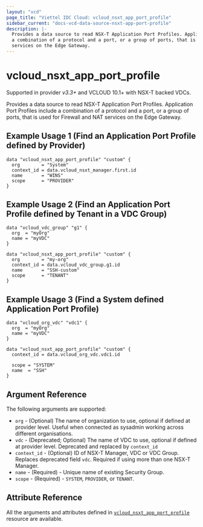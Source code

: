 ```yaml
---
layout: "vcd"
page_title: "Viettel IDC Cloud: vcloud_nsxt_app_port_profile"
sidebar_current: "docs-vcd-data-source-nsxt-app-port-profile"
description: |-
  Provides a data source to read NSX-T Application Port Profiles. Application Port Profiles include 
  a combination of a protocol and a port, or a group of ports, that is used for Firewall and NAT
  services on the Edge Gateway.
---
```


# vcloud\_nsxt\_app\_port\_profile

Supported in provider *v3.3+* and VCLOUD 10.1+ with NSX-T backed VDCs.

Provides a data source to read NSX-T Application Port Profiles. Application Port Profiles include a
combination of a protocol and a port, or a group of ports, that is used for Firewall and NAT
services on the Edge Gateway.

## Example Usage 1 (Find an Application Port Profile defined by Provider)

```hcl
data "vcloud_nsxt_app_port_profile" "custom" {
  org        = "System"
  context_id = data.vcloud_nsxt_manager.first.id
  name       = "WINS"
  scope      = "PROVIDER"
}
```

## Example Usage 2 (Find an Application Port Profile defined by Tenant in a VDC Group)

```hcl
data "vcloud_vdc_group" "g1" {
  org  = "myOrg"
  name = "myVDC"
}

data "vcloud_nsxt_app_port_profile" "custom" {
  org        = "my-org"
  context_id = data.vcloud_vdc_group.g1.id
  name       = "SSH-custom"
  scope      = "TENANT"
}
```

## Example Usage 3 (Find a System defined Application Port Profile)

```hcl
data "vcloud_org_vdc" "vdc1" {
  org  = "myOrg"
  name = "myVDC"
}

data "vcloud_nsxt_app_port_profile" "custom" {
  context_id = data.vcloud_org_vdc.vdc1.id

  scope = "SYSTEM"
  name  = "SSH"
}
```

## Argument Reference

The following arguments are supported:

* `org` - (Optional) The name of organization to use, optional if defined at provider level. Useful
  when connected as sysadmin working across different organisations.
* `vdc` - (Deprecated; Optional) The name of VDC to use, optional if defined at provider level.
  Deprecated and replaced by `context_id`
* `context_id` - (Optional) ID of NSX-T Manager, VDC or VDC Group. Replaces deprecated field `vdc`. Required if using more than one NSX-T Manager.
* `name` - (Required)  - Unique name of existing Security Group.
* `scope` - (Required)  - `SYSTEM`, `PROVIDER`, or `TENANT`.

## Attribute Reference

All the arguments and attributes defined in
[`vcloud_nsxt_app_port_profile`](/providers/terraform-viettelidc/vcloud/latest/docs/resources/nsxt_app_port_profile) resource
are available.
